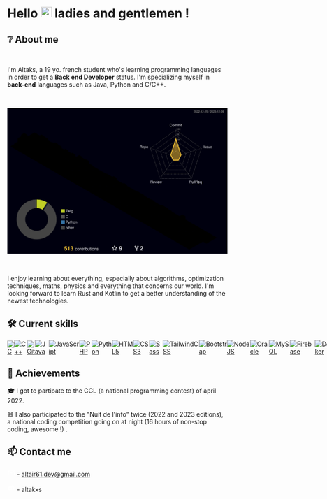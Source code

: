 # Hello <img src="https://media.giphy.com/media/hvRJCLFzcasrR4ia7z/giphy.gif" width="25px" height="25px"> ladies and gentlemen !

## ❔ About me

<br>

I'm Altaks, a 19 yo. french student who's learning programming languages in order to get a **Back end Developer** status. I'm specializing myself in **back-end** languages such as Java, Python and C/C++.

<br>

![](./profile-3d-contrib/profile-night-rainbow.svg)

<br>

I enjoy learning about everything, especially about algorithms, optimization techniques, maths, physics and everything that concerns our world.
I'm looking forward to learn Rust and Kotlin to get a better understanding of the newest technologies.

## 🛠️ Current skills

<div style="width: 100%; display: flex; flex-direction: row; justify-content: space-evenly; align-items: center;">
<a href="https://docs.microsoft.com/en-us/cpp/?view=msvc-170" target="_blank" rel="noreferrer"><img src="https://raw.githubusercontent.com/danielcranney/readme-generator/main/public/icons/skills/c-colored.svg" width="36" height="36" alt="C" /></a><a href="https://docs.microsoft.com/en-us/cpp/?view=msvc-170" target="_blank" rel="noreferrer"><img src="https://raw.githubusercontent.com/danielcranney/readme-generator/main/public/icons/skills/cplusplus-colored.svg" width="36" height="36" alt="C++" /></a><a href="https://git-scm.com/" target="_blank" rel="noreferrer"><img src="https://raw.githubusercontent.com/danielcranney/readme-generator/main/public/icons/skills/git-colored.svg" width="36" height="36" alt="Git" /></a><a href="https://www.oracle.com/java/" target="_blank" rel="noreferrer"><img src="https://raw.githubusercontent.com/danielcranney/readme-generator/main/public/icons/skills/java-colored.svg" width="36" height="36" alt="Java" /></a><a href="https://developer.mozilla.org/en-US/docs/Web/JavaScript" target="_blank" rel="noreferrer"><img src="https://raw.githubusercontent.com/danielcranney/readme-generator/main/public/icons/skills/javascript-colored.svg" width="36" height="36" alt="JavaScript" /></a><a href="https://www.php.net/" target="_blank" rel="noreferrer"><img src="https://raw.githubusercontent.com/danielcranney/readme-generator/main/public/icons/skills/php-colored.svg" width="36" height="36" alt="PHP" /></a><a href="https://www.python.org/" target="_blank" rel="noreferrer"><img src="https://raw.githubusercontent.com/danielcranney/readme-generator/main/public/icons/skills/python-colored.svg" width="36" height="36" alt="Python" /></a><a href="https://developer.mozilla.org/en-US/docs/Glossary/HTML5" target="_blank" rel="noreferrer"><img src="https://raw.githubusercontent.com/danielcranney/readme-generator/main/public/icons/skills/html5-colored.svg" width="36" height="36" alt="HTML5" /></a><a href="https://www.w3.org/TR/CSS/#css" target="_blank" rel="noreferrer"><img src="https://raw.githubusercontent.com/danielcranney/readme-generator/main/public/icons/skills/css3-colored.svg" width="36" height="36" alt="CSS3" /></a><a href="https://sass-lang.com/" target="_blank" rel="noreferrer"><img src="https://raw.githubusercontent.com/danielcranney/readme-generator/main/public/icons/skills/sass-colored.svg" width="36" height="36" alt="Sass" /></a><a href="https://tailwindcss.com/" target="_blank" rel="noreferrer"><img src="https://raw.githubusercontent.com/danielcranney/readme-generator/main/public/icons/skills/tailwindcss-colored.svg" width="36" height="36" alt="TailwindCSS" /></a><a href="https://getbootstrap.com/" target="_blank" rel="noreferrer"><img src="https://raw.githubusercontent.com/danielcranney/readme-generator/main/public/icons/skills/bootstrap-colored.svg" width="36" height="36" alt="Bootstrap" /></a><a href="https://nodejs.org/en/" target="_blank" rel="noreferrer"><img src="https://raw.githubusercontent.com/danielcranney/readme-generator/main/public/icons/skills/nodejs-colored.svg" width="36" height="36" alt="NodeJS" /></a><a href="https://www.oracle.com/uk/index.html" target="_blank" rel="noreferrer"><img src="https://raw.githubusercontent.com/danielcranney/readme-generator/main/public/icons/skills/oracle-colored.svg" width="36" height="36" alt="Oracle" /></a><a href="https://www.mysql.com/" target="_blank" rel="noreferrer"><img src="https://raw.githubusercontent.com/danielcranney/readme-generator/main/public/icons/skills/mysql-colored.svg" width="36" height="36" alt="MySQL" /></a><a href="https://firebase.google.com/" target="_blank" rel="noreferrer"><img src="https://raw.githubusercontent.com/danielcranney/readme-generator/main/public/icons/skills/firebase-colored.svg" width="36" height="36" alt="Firebase" /></a><a href="https://www.docker.com/" target="_blank" rel="noreferrer"><img src="https://raw.githubusercontent.com/danielcranney/readme-generator/main/public/icons/skills/docker-colored.svg" width="36" height="36" alt="Docker" /></a><a href="https://www.linux.org" target="_blank" rel="noreferrer"><img src="https://raw.githubusercontent.com/danielcranney/readme-generator/main/public/icons/skills/linux-colored.svg" width="36" height="36" alt="Linux" /></a><a href="https://apple.com" target="_blank" rel="noreferrer"><img src="https://raw.githubusercontent.com/danielcranney/readme-generator/main/public/icons/skills/macos-colored.svg" width="36" height="36" alt="MacOS" /></a><a href="https://www.figma.com/" target="_blank" rel="noreferrer"><img src="https://raw.githubusercontent.com/danielcranney/readme-generator/main/public/icons/skills/figma-colored.svg" width="36" height="36" alt="Figma" /></a>
</div>

## 🏅 Achievements

🎓 I got to partipate to the CGL (a national programming contest) of april 2022.

😄 I also participated to the "Nuit de l'info" twice (2022 and 2023 editions), a national coding competition going on at night (16 hours of non-stop coding, awesome !) .

## 📫 Contact me

<svg xmlns="http://www.w3.org/2000/svg" width="18" height="18" viewBox="0 0 24 24" style="fill: rgba(255, 255, 255, 1);transform: ;msFilter:;"><path d="M20 4H4c-1.103 0-2 .897-2 2v12c0 1.103.897 2 2 2h16c1.103 0 2-.897 2-2V6c0-1.103-.897-2-2-2zm0 2v.511l-8 6.223-8-6.222V6h16zM4 18V9.044l7.386 5.745a.994.994 0 0 0 1.228 0L20 9.044 20.002 18H4z"></path></svg> - <a mailto="altair61.dev@gmail.com">altair61.dev@gmail.com</a>

<svg xmlns="http://www.w3.org/2000/svg" width="18" height="18" viewBox="0 0 24 24" style="fill: rgba(255, 255, 255, 1);transform: ;msFilter:;"><path d="M14.82 4.26a10.14 10.14 0 0 0-.53 1.1 14.66 14.66 0 0 0-4.58 0 10.14 10.14 0 0 0-.53-1.1 16 16 0 0 0-4.13 1.3 17.33 17.33 0 0 0-3 11.59 16.6 16.6 0 0 0 5.07 2.59A12.89 12.89 0 0 0 8.23 18a9.65 9.65 0 0 1-1.71-.83 3.39 3.39 0 0 0 .42-.33 11.66 11.66 0 0 0 10.12 0q.21.18.42.33a10.84 10.84 0 0 1-1.71.84 12.41 12.41 0 0 0 1.08 1.78 16.44 16.44 0 0 0 5.06-2.59 17.22 17.22 0 0 0-3-11.59 16.09 16.09 0 0 0-4.09-1.35zM8.68 14.81a1.94 1.94 0 0 1-1.8-2 1.93 1.93 0 0 1 1.8-2 1.93 1.93 0 0 1 1.8 2 1.93 1.93 0 0 1-1.8 2zm6.64 0a1.94 1.94 0 0 1-1.8-2 1.93 1.93 0 0 1 1.8-2 1.92 1.92 0 0 1 1.8 2 1.92 1.92 0 0 1-1.8 2z"></path></svg> - altakxs
